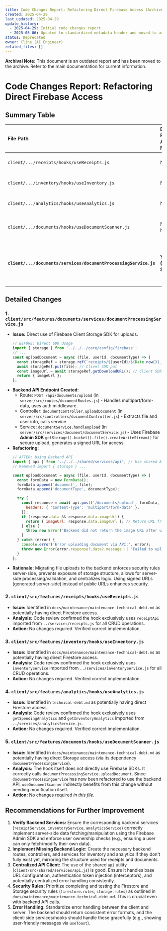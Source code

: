 ```yaml
---
title: Code Changes Report: Refactoring Direct Firebase Access (Archived)
created: 2025-04-29
last_updated: 2025-04-29
update_history:
  - 2025-04-29: Initial code changes report.
  - 2025-05-06: Updated to standardized metadata header and moved to archive.
status: Deprecated
owner: Cline (AI Engineer)
related_files: []
---
```


**Archival Note:** This document is an outdated report and has been moved to the archive. Refer to the main documentation for current information.

# Code Changes Report: Refactoring Direct Firebase Access

## Summary Table

| File Path                                                        | Direct Firebase Access Found? | Action Taken                                                                                                                               | Status      |
| :--------------------------------------------------------------- | :-------------------------- | :----------------------------------------------------------------------------------------------------------------------------------------- | :---------- |
| `client/.../receipts/hooks/useReceipts.js`                       | No                          | Verified hook uses `receiptApi` service. No changes needed.                                                                                | Verified    |
| `client/.../inventory/hooks/useInventory.js`                     | No                          | Verified hook uses `inventoryService`. No changes needed.                                                                                  | Verified    |
| `client/.../analytics/hooks/useAnalytics.js`                     | No                          | Verified hook uses `analyticsService`. No changes needed.                                                                                  | Verified    |
| `client/.../documents/hooks/useDocumentScanner.js`               | No (in hook)                | Verified hook uses `documentProcessingService`. No changes needed *in the hook*.                                                           | Verified    |
| **`client/.../documents/services/documentProcessingService.js`** | **Yes (Storage SDK)**       | **Refactored `uploadDocument` function to call backend API (`/api/documents/upload`). Removed direct `firebase/storage` SDK usage.** | **Refactored** |

## Detailed Changes

### 1. `client/src/features/documents/services/documentProcessingService.js`

*   **Issue:** Direct use of Firebase Client Storage SDK for uploads.
    ```javascript
    // BEFORE: Direct SDK Usage
    import { storage } from '../../../core/config/firebase'; 
    // ...
    const uploadDocument = async (file, userId, documentType) => {
      const storageRef = storage.ref(`receipts/${userId}/${Date.now()}_${file.name}`); // Client SDK ref
      await storageRef.put(file); // Client SDK put
      const imageUrl = await storageRef.getDownloadURL(); // Client SDK getDownloadURL
      return { imageUrl };
    };
    ```
*   **Backend API Endpoint Created:**
    *   Route: `POST /api/documents/upload` (in `server/src/routes/documentRoutes.js`) - Handles multipart/form-data, uses auth middleware.
    *   Controller: `documentController.uploadDocument` (in `server/src/controllers/documentController.js`) - Extracts file and user info, calls service.
    *   Service: `documentService.handleUpload` (in `server/src/services/document/documentService.js`) - Uses Firebase **Admin SDK** `getStorage().bucket().file().createWriteStream()` for secure upload, generates a signed URL for access.
*   **Refactoring:**
    ```javascript
    // AFTER: Using Backend API
    import { api } from '../../../shared/services/api'; // Use shared API helper
    // Removed import { storage } ...

    const uploadDocument = async (file, userId, documentType) => {
      const formData = new FormData();
      formData.append('document', file); 
      formData.append('documentType', documentType);

      try {
        const response = await api.post('/documents/upload', formData, { // API call
          headers: { 'Content-Type': 'multipart/form-data' },
        });
        if (response.data && response.data.imageUrl) {
          return { imageUrl: response.data.imageUrl }; // Return URL from backend
        } else {
          throw new Error('Backend did not return the image URL after upload.');
        }
      } catch (error) {
        console.error('Error uploading document via API:', error);
        throw new Error(error.response?.data?.message || 'Failed to upload document.');
      }
    };
    ```
*   **Rationale:** Migrating file uploads to the backend enforces security rules server-side, prevents exposure of storage structure, allows for server-side processing/validation, and centralizes logic. Using signed URLs (generated server-side) instead of public URLs enhances security.

### 2. `client/src/features/receipts/hooks/useReceipts.js`

*   **Issue:** Identified in `docs/maintenance/maintenance-technical-debt.md` as potentially having direct Firestore access.
*   **Analysis:** Code review confirmed the hook exclusively uses `receiptApi` imported from `../services/receipts.js` for all CRUD operations.
*   **Action:** No changes required. Verified correct implementation.

### 3. `client/src/features/inventory/hooks/useInventory.js`

*   **Issue:** Identified in `docs/maintenance/maintenance-technical-debt.md` as potentially having direct Firestore access.
*   **Analysis:** Code review confirmed the hook exclusively uses `inventoryService` imported from `../services/inventoryService.js` for all CRUD operations.
*   **Action:** No changes required. Verified correct implementation.

### 4. `client/src/features/analytics/hooks/useAnalytics.js`

*   **Issue:** Identified in `technical-debt.md` as potentially having direct Firestore access.
*   **Analysis:** Code review confirmed the hook exclusively uses `getSpendingAnalytics` and `getInventoryAnalytics` imported from `../services/analyticsService.js`.
*   **Action:** No changes required. Verified correct implementation.

### 5. `client/src/features/documents/hooks/useDocumentScanner.js`

*   **Issue:** Identified in `docs/maintenance/maintenance-technical-debt.md` as potentially having direct Storage access (via its dependency `documentProcessingService`).
*   **Analysis:** The hook itself does not directly use Firebase SDKs. It correctly calls `documentProcessingService.uploadDocument`. Since `documentProcessingService` has now been refactored to use the backend API, `useDocumentScanner` indirectly benefits from this change without needing modification itself.
*   **Action:** No changes required *in this file*.

## Recommendations for Further Improvement

1.  **Verify Backend Services:** Ensure the corresponding backend services (`receiptService`, `inventoryService`, `analyticsService`) correctly implement server-side data fetching/manipulation using the Firebase Admin SDK and enforce user ownership checks (e.g., ensuring a user can only fetch/modify their own data).
2.  **Implement Missing Backend Logic:** Create the necessary backend routes, controllers, and services for inventory and analytics if they don't fully exist yet, mirroring the structure used for receipts and documents.
3.  **Centralized API Client:** The use of the shared `api` utility (`client/src/shared/services/api.js`) is good. Ensure it handles base URL configuration, authentication token injection (interceptors), and potentially centralized error handling consistently.
4.  **Security Rules:** Prioritize completing and testing the Firestore and Storage security rules (`firestore.rules`, `storage.rules`) as outlined in `docs/maintenance/maintenance-technical-debt.md`. This is crucial even with backend API calls.
5.  **Error Handling:** Standardize error handling between the client and server. The backend should return consistent error formats, and the client-side services/hooks should handle these gracefully (e.g., showing user-friendly messages via `useToast`).
